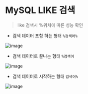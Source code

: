 # MySQL LIKE 검색

> like 검색시 %위치에 따른 성능 확인

* 검색 데이터 포함 하는 형태 `%검색어%`

![image](https://user-images.githubusercontent.com/58923731/180610208-9302374c-965c-4b3b-b0ba-b41cf5bb80bd.png)

* 검색 데이터로 끝나는 형태 `%검색어`

![image](https://user-images.githubusercontent.com/58923731/180610277-3ca97446-b7c7-44f3-ba10-498fefd3f2e7.png)

* 검색 데이터로 시작하는 형태 `검색어%`

![image](https://user-images.githubusercontent.com/58923731/180610306-b8ab7312-fe85-4e35-8277-73ad179f4468.png)